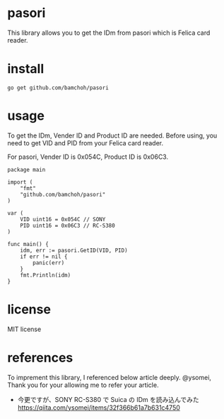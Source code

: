 # pasori

This library allows you to get the IDm from pasori which is Felica card reader.

# install

`go get github.com/bamchoh/pasori`

# usage

To get the IDm, Vender ID and Product ID are needed. Before using, you need to get VID and PID from your Felica card reader.

For pasori, Vender ID is 0x054C, Product ID is 0x06C3.

```
package main

import (
	"fmt"
	"github.com/bamchoh/pasori"
)

var (
	VID uint16 = 0x054C // SONY
	PID uint16 = 0x06C3 // RC-S380
)

func main() {
	idm, err := pasori.GetID(VID, PID)
	if err != nil {
		panic(err)
	}
	fmt.Println(idm)
}
```

# license

MIT license

# references

To imprement this library, I referenced below article deeply. @ysomei, Thank you for your allowing me to refer your article.
* 今更ですが、SONY RC-S380 で Suica の IDm を読み込んでみた
https://qiita.com/ysomei/items/32f366b61a7b631c4750
